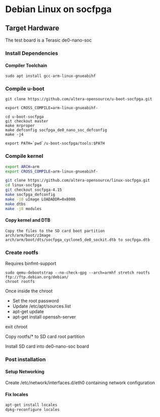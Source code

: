 # Debian Linux on socfpga

## Target Hardware

The test board is a Terasic de0-nano-soc

### Install Dependencies

#### Compiler Toolchain

```
sudo apt install gcc-arm-linux-gnueabihf
```

### Compile u-boot

```
git clone https://github.com/altera-opensource/u-boot-socfpga.git

export CROSS_COMPILE=arm-linux-gnueabihf-

cd u-boot-socfpga
git checkout master
make mrproper
make defconfig socfpga_de0_nano_soc_defconfig
make -j4

export PATH=`pwd`/u-boot-socfpga/tools:$PATH
```

### Compile kernel

```sh
export ARCH=arm
export CROSS_COMPILE=arm-linux-gnueabihf-

git clone https://github.com/altera-opensource/linux-socfpga.git
cd linux-socfpga
git checkout socfpga-4.15
make socfpga_defconfig
make -j8 uImage LOADADDR=0x8000
make dtbs
make -j8 modules
```

#### Copy kernel and DTB

```
Copy the files to the SD card boot partition
arch/arm/boot/zImage
arch/arm/boot/dts/socfpga_cyclone5_de0_sockit.dtb to socfpga.dtb
```

### Create rootfs

Requires binfmt-support

```
sudo qemu-debootstrap --no-check-gpg --arch=armhf stretch rootfs ftp://ftp.debian.org/debian/
chroot rootfs
```

Once inside the chroot

* Set the root password
* Update /etc/apt/sources.list
* apt-get update
* apt-get install openssh-server

exit chroot

Copy rootfs/* to SD card root partition

Install SD card into de0-nano-soc board

### Post installation
#### Setup Networking
Create /etc/network/interfaces.d/eth0 containing network configuration
#### Fix locales
```sh
apt-get install locales
dpkg-reconfigure locales
```
